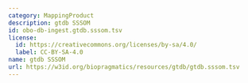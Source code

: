 ```yaml
---
category: MappingProduct
description: gtdb SSSOM
id: obo-db-ingest.gtdb.sssom.tsv
license:
  id: https://creativecommons.org/licenses/by-sa/4.0/
  label: CC-BY-SA-4.0
name: gtdb SSSOM
url: https://w3id.org/biopragmatics/resources/gtdb/gtdb.sssom.tsv
---
```

